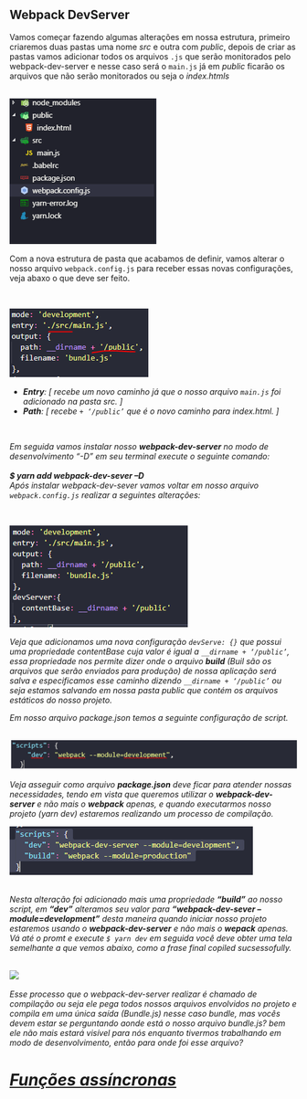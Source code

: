 ## Webpack DevServer 

<div>
  <p>Vamos começar fazendo algumas alterações em nossa estrutura, primeiro criaremos duas pastas uma nome <i><em>src</em></i> e outra com <i><em>public</em></i>, depois de criar as pastas vamos adicionar todos os arquivos <code>.js</code> que serão monitorados pelo webpack-dev-server e nesse caso será o <code>main.js</code> já em <i>public</i> ficarão os arquivos que não serão monitorados ou seja o <i>index.htmls</i> </p><br>

  <img src="../assets/webpack-dev-server-00.PNG" alt="Estrutura de pastas" >    
</div>

<div>
  <p>Com a nova estrutura de pasta que acabamos de definir, vamos alterar o nosso arquivo <code>webpack.config.js</code> para receber essas novas configurações, veja abaxo o que deve ser feito.</p> <br>

  <img src="../assets/webpack-dev-server-01.PNG" alt="Configurnado webpack-dev-server" ><br>
  
  <ul>
    <li><b><em>Entry<em></b>: [ <em><i>recebe um novo caminho já que o nosso arquivo <code>main.js</code> foi adicionado na pasta src.</i></em> ]</li>
    <li><b><em>Path</em></b>: [<em><i> recebe <code>+ ‘/public’</code> que é o novo caminho para index.html.</i></em> ]</li>
  </ul><br>
  
  <p>Em seguida vamos instalar nosso <b><em>webpack-dev-server</em></b> no modo de desenvolvimento <i>“-D”</i> em seu terminal execute o seguinte comando:<br><br>
  <b><em> $ yarn add webpack-dev-sever –D</em></b><br>
  Após instalar webpack-dev-sever vamos voltar em nosso arquivo <code>webpack.config.js</code> realizar a seguintes alterações:
  </p><br>

  <img src="../assets/webpack-dev-server-02.PNG" alt="Configurando webpack-dev-server contentBase" ><br>

  <p>Veja que adicionamos uma nova configuração <code>devServe: {}</code> que possui uma propriedade contentBase cuja valor é igual a <code>__dirname + ‘/public’</code>, essa propriedade nos permite dizer onde o arquivo <b>build</b> (Buil são os arquivos que serão enviados para produção) de nossa aplicação será salva e especificamos esse caminho dizendo <code>__dirname + ‘/public’</code> ou seja estamos salvando em nossa pasta <i>public</i> que contém os arquivos estáticos do nosso projeto.</p>
</div>

<div>
  <p>Em nosso arquivo package.json temos a seguinte configuração de script.</p><br>
  <img src="../assets/webpack-dev-server-03.PNG" ><br>

  <p>Veja asseguir como arquivo <b>package.json</b> deve ficar para atender nossas necessidades, tendo em vista que queremos utilizar o <b>webpack-dev-server</b> e não mais o <b>webpack</b> apenas, e quando executarmos nosso projeto (yarn dev) estaremos realizando um processo de compilação.</p>

  <img src="../assets/webpack-dev-server-04.PNG"><br><br>

  <p>Nesta alteração foi adicionado mais uma propriedade <b><i>“build”</i></b> ao nosso script, em <b><i>“dev”</i></b> alteramos seu valor para <b><i>“webpack-dev-sever –module=development”</i></b> desta maneira quando iniciar nosso projeto estaremos usando o <b>webpack-dev-server</b> e não mais o <b>wepack</b> apenas. Vá até o promt e execute <code>$ yarn dev</code> em seguida você deve obter uma tela semelhante a que vemos abaixo, como a frase final <em>copiled sucsessofully.</em> </p><br>

  <img src="webpack-dev-server-05.PNG" >

  <p>Esse processo que o webpack-dev-server realizar é chamado de compilação ou seja ele pega todos nossos arquivos envolvidos no projeto e compila em uma única saída (Bundle.js) nesse caso bundle, mas vocês devem estar se perguntando aonde está o nosso arquivo bundle.js? bem ele não mais estará visível para nós enquanto tivermos trabalhando em modo de desenvolvimento, então para onde foi esse arquivo?</p>

  <h1><a href="" target="_blank"> Funções assíncronas</a></h1>
</div>